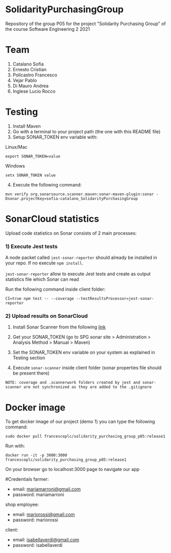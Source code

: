 # SolidarityPurchasingGroup

Repository of the group P05 for the project "Solidarity Purchasing Group" of the course Software Engineering 2 2021

# Team 
1. Catalano Sofia
2. Ernesto Cristian
3. Policastro Francesco
4. Vejar Pablo
5. Di Mauro Andrea
6. Inglese Lucio Rocco

# Testing

1. Install Maven
2. Go with a terminal to your project path (the one with this README file)
3. Setup SONAR_TOKEN env variable with:

Linux/Mac
```
export SONAR_TOKEN=value
```
Windows
```
setx SONAR_TOKEN value
```

4. Execute the following command:
```
mvn verify org.sonarsource.scanner.maven:sonar-maven-plugin:sonar -Dsonar.projectKey=sofia-catalano_SolidarityPurchasingGroup
```

# SonarCloud statistics

Upload code statistics on Sonar consists of 2 main processes:

### 1) Execute Jest tests
A node packet called ```jest-sonar-reporter``` should already be installed in your repo. If no execute
``` npm install ```. <br><br>```jest-sonar-reporter``` allow to execute Jest tests and create as output statistics file which Sonar can read

Run the following command inside client folder:
```
CI=true npm test -- --coverage --testResultsProcessor=jest-sonar-reporter
```

### 2) Upload results on SonarCloud

1. Install Sonar Scanner from the following [link](https://docs.sonarqube.org/latest/analysis/scan/sonarscanner/)

2. Get your SONAR_TOKEN (go to SPG sonar site > Administration > Analysis Method > Manual > Maven)

3. Set the SONAR_TOKEN env variable on your system as explained in Testing section

4. Execute ```sonar-scanner``` inside client folder (sonar properties file should be present there)

```
NOTE: coverage and .scannerwork folders created by jest and sonar-scanner are not synchronized as they are added to the .gitignore
```

# Docker image

To get docker image of our project (demo 1) you can type the following command:

```
sudo docker pull francescoplc/solidarity_purchasing_group_p05:release1
```

Run with:
```
docker run -it -p 3000:3000 francescoplc/solidarity_purchasing_group_p05:release1
```

On your browser go to localhost:3000 page to navigate our app


#Credentials
farmer:
- email: mariamarroni@gmail.com
- password: mariamarroni

shop employee:
- email: mariorossi@gmail.com
- password: mariorossi

client: 
- email: isabellaverdi@gmail.com
- password: isabellaverdi
